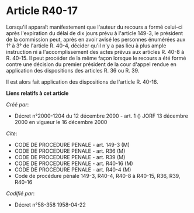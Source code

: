 # Article R40-17

Lorsqu'il apparaît manifestement que l'auteur du recours a formé celui-ci après l'expiration du délai de dix jours prévu à
l'article 149-3, le président de la commission peut, après en avoir avisé les personnes énumérées aux 1° à 3° de l'article R.
40-4, décider qu'il n'y a pas lieu à plus ample instruction ni à l'accomplissement des actes prévus aux articles R. 40-8 à R.
40-15. Il peut procéder de la même façon lorsque le recours a été formé contre une décision du premier président de la cour
d'appel rendue en application des dispositions des articles R. 36 ou R. 39.

Il est alors fait application des dispositions de l'article R. 40-16.

**Liens relatifs à cet article**

_Créé par_:

  - Décret n°2000-1204 du 12 décembre 2000 - art. 1 () JORF 13 décembre 2000 en vigueur le 16 décembre 2000

_Cite_:

  - CODE DE PROCEDURE PENALE - art. 149-3 (M)
  - CODE DE PROCEDURE PENALE - art. R36 (M)
  - CODE DE PROCEDURE PENALE - art. R39 (M)
  - CODE DE PROCEDURE PENALE - art. R40-16 (M)
  - CODE DE PROCEDURE PENALE - art. R40-4 (M)
  - Code de procédure pénale 149-3, R40-4, R40-8 à R40-15, R36, R39, R40-16

_Codifié par_:

  - Décret n°58-358 1958-04-22
